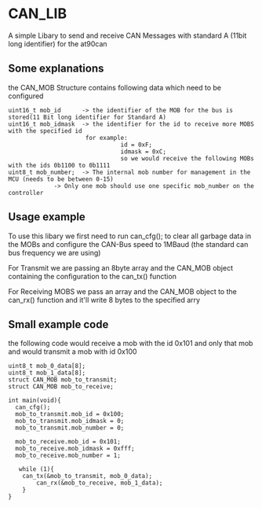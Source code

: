 # CAN_LIB
A simple Libary to send and receive CAN Messages with standard A (11bit long identifier) for the at90can

## Some explanations

the CAN_MOB Structure contains following data which need to be configured
```	
uint16_t mob_id      -> the identifier of the MOB for the bus is stored(11 Bit long identifier for Standard A)
uint16_t mob_idmask  -> the identifier for the id to receive more MOBS with the specified id
                      for example:
                                id = 0xF;
                                idmask = 0xC;
                                so we would receive the following MOBs with the ids 0b1100 to 0b1111
uint8_t mob_number;  -> The internal mob number for management in the MCU (needs to be between 0-15)
		     -> Only one mob should use one specific mob_number on the controller
```
## Usage example

To use this libary we first need to run can_cfg(); to clear all garbage data in the MOBs
and configure the CAN-Bus speed to 1MBaud (the standard can bus frequency we are using)

For Transmit we are passing an 8byte array and the CAN_MOB object containing the configuration to the can_tx() function

For Receiving MOBS we pass an array and the CAN_MOB object to the can_rx() function and it'll write 8 bytes to the specified arry

## Small example code
the following code would receive a mob with the id 0x101 and only that mob
and would transmit a mob with id 0x100

```
uint8_t mob_0_data[8];
uint8_t mob_1_data[8];
struct CAN_MOB mob_to_transmit;
struct CAN_MOB mob_to_receive;

int main(void){
  can_cfg();
  mob_to_transmit.mob_id = 0x100;
  mob_to_transmit.mob_idmask = 0;
  mob_to_transmit.mob_number = 0;
  
  mob_to_receive.mob_id = 0x101;
  mob_to_receive.mob_idmask = 0xfff;
  mob_to_receive.mob_number = 1;
	
   while (1){
	can_tx(&mob_to_transmit, mob_0_data);
     	can_rx(&mob_to_receive, mob_1_data);
	}
}
```
